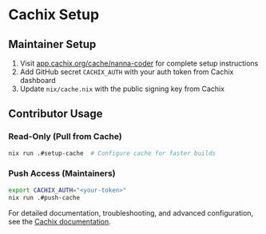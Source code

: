 # Cachix Setup

## Maintainer Setup

1. Visit [app.cachix.org/cache/nanna-coder](https://app.cachix.org/cache/nanna-coder) for complete setup instructions
2. Add GitHub secret `CACHIX_AUTH` with your auth token from Cachix dashboard
3. Update `nix/cache.nix` with the public signing key from Cachix

## Contributor Usage

### Read-Only (Pull from Cache)
```bash
nix run .#setup-cache  # Configure cache for faster builds
```

### Push Access (Maintainers)
```bash
export CACHIX_AUTH="<your-token>"
nix run .#push-cache
```

For detailed documentation, troubleshooting, and advanced configuration, see the [Cachix documentation](https://docs.cachix.org/).

